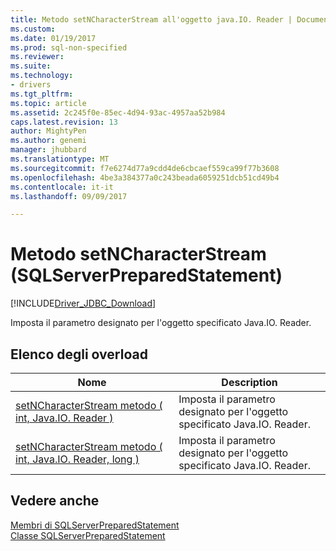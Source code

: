 ```yaml
---
title: Metodo setNCharacterStream all'oggetto java.IO. Reader | Documenti Microsoft
ms.custom: 
ms.date: 01/19/2017
ms.prod: sql-non-specified
ms.reviewer: 
ms.suite: 
ms.technology:
- drivers
ms.tgt_pltfrm: 
ms.topic: article
ms.assetid: 2c245f0e-85ec-4d94-93ac-4957aa52b984
caps.latest.revision: 13
author: MightyPen
ms.author: genemi
manager: jhubbard
ms.translationtype: MT
ms.sourcegitcommit: f7e6274d77a9cdd4de6cbcaef559ca99f77b3608
ms.openlocfilehash: 4be3a384377a0c243beada6059251dcb51cd49b4
ms.contentlocale: it-it
ms.lasthandoff: 09/09/2017

---
```

# <a name="setncharacterstream-method-sqlserverpreparedstatement"></a>Metodo setNCharacterStream (SQLServerPreparedStatement)
[!INCLUDE[Driver_JDBC_Download](../../../includes/driver_jdbc_download.md)]

  Imposta il parametro designato per l'oggetto specificato Java.IO. Reader.  
  
## <a name="overload-list"></a>Elenco degli overload  
  
|Nome|Description|  
|----------|-----------------|  
|[setNCharacterStream metodo &#40; int, Java.IO. Reader &#41;](../../../connect/jdbc/reference/setncharacterstream-method-int-java-io-reader.md)|Imposta il parametro designato per l'oggetto specificato Java.IO. Reader.|  
|[setNCharacterStream metodo &#40; int, Java.IO. Reader, long &#41;](../../../connect/jdbc/reference/setncharacterstream-method-int-java-io-reader-long.md)|Imposta il parametro designato per l'oggetto specificato Java.IO. Reader.|  
  
## <a name="see-also"></a>Vedere anche  
 [Membri di SQLServerPreparedStatement](../../../connect/jdbc/reference/sqlserverpreparedstatement-members.md)   
 [Classe SQLServerPreparedStatement](../../../connect/jdbc/reference/sqlserverpreparedstatement-class.md)  
  
  
